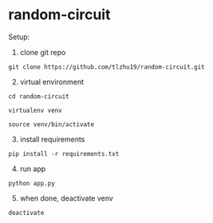# random-circuit

Setup:

1. clone git repo
```
git clone https://github.com/tlzhu19/random-circuit.git
```

2. virtual environment
```
cd random-circuit

virtualenv venv 

source venv/bin/activate
```

3. install requirements
```
pip install -r requirements.txt
```

4. run app
```
python app.py
```

5. when done, deactivate venv
```
deactivate
```

